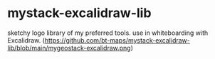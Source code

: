 # mystack-excalidraw-lib
sketchy logo library of my preferred tools. use in whiteboarding with Excalidraw. 
(https://github.com/bt-maps/mystack-excalidraw-lib/blob/main/mygeostack-excalidraw.png)
